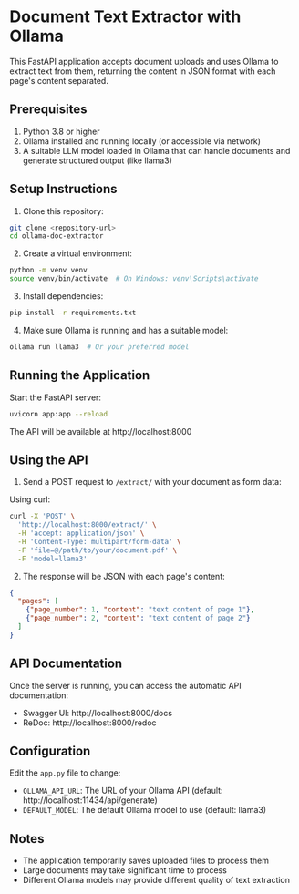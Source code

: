# Document Text Extractor with Ollama

This FastAPI application accepts document uploads and uses Ollama to extract text from them, returning the content in JSON format with each page's content separated.

## Prerequisites

1. Python 3.8 or higher
2. Ollama installed and running locally (or accessible via network)
3. A suitable LLM model loaded in Ollama that can handle documents and generate structured output (like llama3)

## Setup Instructions

1. Clone this repository:
```bash
git clone <repository-url>
cd ollama-doc-extractor
```

2. Create a virtual environment:
```bash
python -m venv venv
source venv/bin/activate  # On Windows: venv\Scripts\activate
```

3. Install dependencies:
```bash
pip install -r requirements.txt
```

4. Make sure Ollama is running and has a suitable model:
```bash
ollama run llama3  # Or your preferred model
```

## Running the Application

Start the FastAPI server:
```bash
uvicorn app:app --reload
```

The API will be available at http://localhost:8000

## Using the API

1. Send a POST request to `/extract/` with your document as form data:

Using curl:
```bash
curl -X 'POST' \
  'http://localhost:8000/extract/' \
  -H 'accept: application/json' \
  -H 'Content-Type: multipart/form-data' \
  -F 'file=@/path/to/your/document.pdf' \
  -F 'model=llama3'
```

2. The response will be JSON with each page's content:
```json
{
  "pages": [
    {"page_number": 1, "content": "text content of page 1"},
    {"page_number": 2, "content": "text content of page 2"}
  ]
}
```

## API Documentation

Once the server is running, you can access the automatic API documentation:
- Swagger UI: http://localhost:8000/docs
- ReDoc: http://localhost:8000/redoc

## Configuration

Edit the `app.py` file to change:
- `OLLAMA_API_URL`: The URL of your Ollama API (default: http://localhost:11434/api/generate)
- `DEFAULT_MODEL`: The default Ollama model to use (default: llama3)

## Notes

- The application temporarily saves uploaded files to process them
- Large documents may take significant time to process
- Different Ollama models may provide different quality of text extraction
